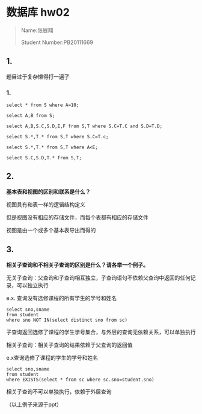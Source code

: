 # 数据库 hw02

> Name:张展翔
>
> Student Number:PB20111669

## 1.

~~题目过于复杂懒得打一遍了~~

### 1.

 ```mysql
 select * from S where A=10;
 ```

```mysql
select A,B from S;
```

```mysql
select A,B,S.C,S.D,E,F from S,T where S.C=T.C and S.D=T.D;
```

```mysql
select S.*,T.* from S,T where S.C=T.c;
```

```mysql
select S.*,T.* from S,T where A<E;
```

```mysql
select S.C,S.D,T.* from S,T;
```



## 2.

**基本表和视图的区别和联系是什么？**

视图具有和表一样的逻辑结构定义

但是视图没有相应的存储文件，而每个表都有相应的存储文件

视图是由一个或多个基本表导出而得的

## 3.

**相关子查询和不相关子查询的区别是什么？请各举一个例子。**

无关子查询：父查询和子查询相互独立，子查询语句不依赖父查询中返回的任何记录，可以独立执行

e.x. 查询没有选修课程的所有学生的学号和姓名

```mysql
select sno,sname
from student
where sno NOT IN(select distinct sno from sc)
```

子查询返回选修了课程的学生学号集合，与外层的查询无依赖关系，可以单独执行

相关子查询：相关子查询的结果依赖于父查询的返回值

e.x查询选修了课程的学生的学号和姓名

```mysql
select sno,sname
from student
where EXISTS(select * from sc where sc.sno=student.sno)
```

相关子查询不可以单独执行，依赖于外层查询

（以上例子来源于ppt）